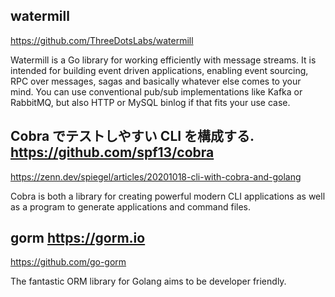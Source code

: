## watermill
https://github.com/ThreeDotsLabs/watermill

Watermill is a Go library for working efficiently with message streams. It is intended for building event driven applications, enabling event sourcing, RPC over messages, sagas and basically whatever else comes to your mind. You can use conventional pub/sub implementations like Kafka or RabbitMQ, but also HTTP or MySQL binlog if that fits your use case.

## Cobra でテストしやすい CLI を構成する. https://github.com/spf13/cobra
https://zenn.dev/spiegel/articles/20201018-cli-with-cobra-and-golang

Cobra is both a library for creating powerful modern CLI applications as well as a program to generate applications and command files.


## gorm https://gorm.io
https://github.com/go-gorm

The fantastic ORM library for Golang aims to be developer friendly.
